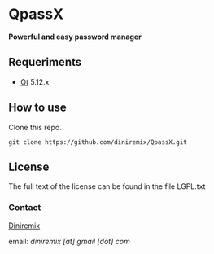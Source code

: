 # QpassX
**Powerful and easy password manager**


## Requeriments
- [Qt](https://www.qt.io/download/)  5.12.x


## How to use
Clone this repo.

    git clone https://github.com/diniremix/QpassX.git


## License
The full text of the license can be found in the file LGPL.txt


### Contact
[Diniremix](https://github.com/diniremix)

email: *diniremix [at] gmail [dot] com*
